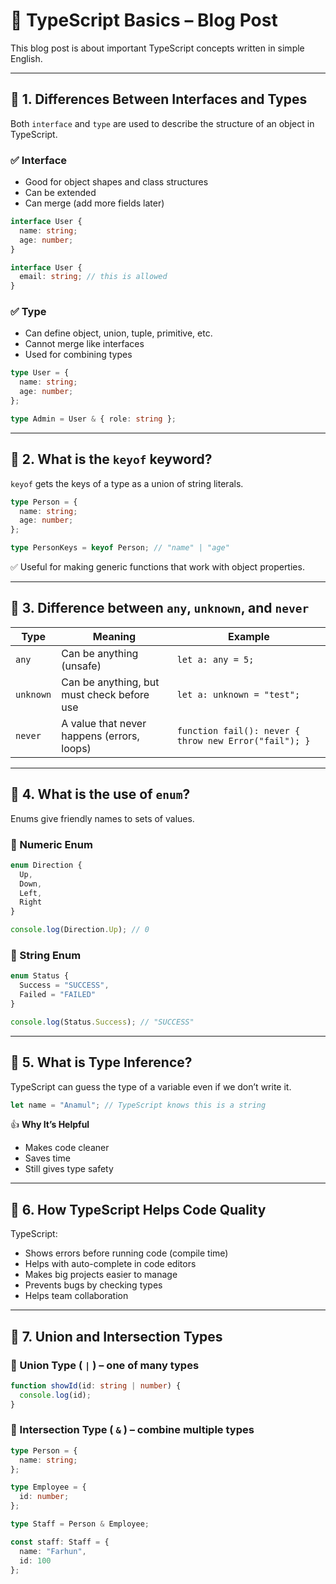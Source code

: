 
# 📝 TypeScript Basics – Blog Post

This blog post is about important TypeScript concepts written in simple English.

---

## 🔹 1. Differences Between Interfaces and Types

Both `interface` and `type` are used to describe the structure of an object in TypeScript.

### ✅ Interface
- Good for object shapes and class structures
- Can be extended
- Can merge (add more fields later)

```ts
interface User {
  name: string;
  age: number;
}

interface User {
  email: string; // this is allowed
}
```

### ✅ Type
- Can define object, union, tuple, primitive, etc.
- Cannot merge like interfaces
- Used for combining types

```ts
type User = {
  name: string;
  age: number;
};

type Admin = User & { role: string };
```

---

## 🔹 2. What is the `keyof` keyword?

`keyof` gets the keys of a type as a union of string literals.

```ts
type Person = {
  name: string;
  age: number;
};

type PersonKeys = keyof Person; // "name" | "age"
```

✅ Useful for making generic functions that work with object properties.

---

## 🔹 3. Difference between `any`, `unknown`, and `never`

| Type    | Meaning                                     | Example                                  |
|---------|---------------------------------------------|------------------------------------------|
| `any`   | Can be anything (unsafe)                    | `let a: any = 5;`                        |
| `unknown` | Can be anything, but must check before use | `let a: unknown = "test";`               |
| `never` | A value that never happens (errors, loops)  | `function fail(): never { throw new Error("fail"); }` |

---

## 🔹 4. What is the use of `enum`?

Enums give friendly names to sets of values.

### 🔸 Numeric Enum
```ts
enum Direction {
  Up,
  Down,
  Left,
  Right
}

console.log(Direction.Up); // 0
```

### 🔸 String Enum
```ts
enum Status {
  Success = "SUCCESS",
  Failed = "FAILED"
}

console.log(Status.Success); // "SUCCESS"
```

---

## 🔹 5. What is Type Inference?

TypeScript can guess the type of a variable even if we don’t write it.

```ts
let name = "Anamul"; // TypeScript knows this is a string
```

👍 **Why It’s Helpful**
- Makes code cleaner
- Saves time
- Still gives type safety

---

## 🔹 6. How TypeScript Helps Code Quality

TypeScript:
- Shows errors before running code (compile time)
- Helps with auto-complete in code editors
- Makes big projects easier to manage
- Prevents bugs by checking types
- Helps team collaboration

---

## 🔹 7. Union and Intersection Types

### 🔸 Union Type ( `|` ) – one of many types
```ts
function showId(id: string | number) {
  console.log(id);
}
```

### 🔸 Intersection Type ( `&` ) – combine multiple types
```ts
type Person = {
  name: string;
};

type Employee = {
  id: number;
};

type Staff = Person & Employee;

const staff: Staff = {
  name: "Farhun",
  id: 100
};
```
